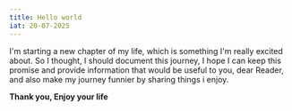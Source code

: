 ```yaml
---
title: Hello world
iat: 20-07-2025
---
```


I'm starting a new chapter of my life, which is something I'm really excited about. So I thought, I should document this journey, I hope I can keep this promise and provide information that would be useful to you, dear Reader, and also make my journey funnier by sharing things i enjoy.

**Thank you, Enjoy your life**